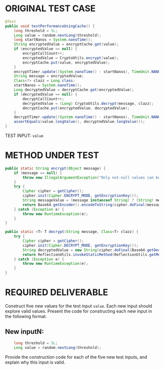 # ORIGINAL TEST CASE
```java
@Test
public void testPerformanceUsingCache() {
    long threshold = 5L;
    Long value = random.nextLong(threshold);
    long startNanos = System.nanoTime();
    String encryptedValue = encryptCache.get(value);
    if (encryptedValue == null) {
        encryptCallCount++;
        encryptedValue = CryptoUtils.encrypt(value);
        encryptCache.put(value, encryptedValue);
    }
    encryptTimer.update((System.nanoTime() - startNanos), TimeUnit.NANOSECONDS);
    String message = encryptedValue;
    Class<?> clazz = Long.class;
    startNanos = System.nanoTime();
    Long decryptedValue = decryptCache.get(encryptedValue);
    if (decryptedValue == null) {
        decryptCallCount++;
        decryptedValue = (Long) CryptoUtils.decrypt(message, clazz);
        decryptCache.put(encryptedValue, decryptedValue);
    }
    decryptTimer.update((System.nanoTime() - startNanos), TimeUnit.NANOSECONDS);
    assertEquals(value.longValue(), decryptedValue.longValue());
}

```
TEST INPUT: `value`


# METHOD UNDER TEST
```java
public static String encrypt(Object message) {
    if (message == null) {
        throw new IllegalArgumentException("Only not-null values can be encrypted!");
    }
    try {
        Cipher cipher = getCipher();
        cipher.init(Cipher.ENCRYPT_MODE, getEncryptionKey());
        String messageValue = (message instanceof String) ? (String) message : String.valueOf(message);
        return Base64.getEncoder().encodeToString(cipher.doFinal(messageValue.getBytes(ENCODING)));
    } catch (Exception e) {
        throw new RuntimeException(e);
    }
}

public static <T> T decrypt(String message, Class<T> clazz) {
    try {
        Cipher cipher = getCipher();
        cipher.init(Cipher.DECRYPT_MODE, getEncryptionKey());
        String decryptedValue = new String(cipher.doFinal(Base64.getDecoder().decode(message)));
        return ReflectionUtils.invokeStaticMethod(ReflectionUtils.getMethodOrNull(clazz, "valueOf", String.class), decryptedValue);
    } catch (Exception e) {
        throw new RuntimeException(e);
    }
}

```


# REQUIRED DELIVERABLE
Construct five new values for the test input `value`. Each new input should explore valid values. Present the code for constructing each new input in the following format:
## New inputN:
```java
    long threshold = 5L;
    Long value = random.nextLong(threshold);
```

Provide the construction code for each of the five new test inputs, and explain why this input is valid. 